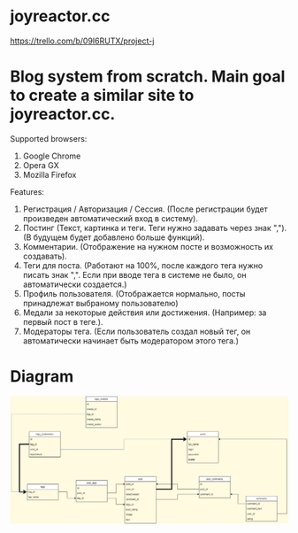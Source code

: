 # joyreactor.cc
https://trello.com/b/09I6RUTX/project-j

# Blog system from scratch. Main goal to create a similar site to joyreactor.cc.
Supported browsers:
1. Google Chrome
2. Opera GX 
3. Mozilla Firefox

Features:
1. Регистрация / Авторизация / Сессия. (После регистрации будет произведен автоматический вход в систему).
2. Постинг (Текст, картинка и теги. Теги нужно задавать через знак ","). (В будущем будет добавлено больше функций).
3. Комментарии. (Отображение на нужном посте и возможность их создавать).
4. Теги для поста. (Работают на 100%, после каждого тега нужно писать знак ",". Если при вводе тега в системе не было, он автоматически создается.)
5. Профиль пользователя. (Отображается нормально, посты принадлежат выбраному пользователю)
6. Медали за некоторые действия или достижения. (Например: за первый пост в теге.).
7. Модераторы тега. (Если пользователь создал новый тег, он автоматически начинает быть модератором этого тега.) 

# Diagram
<img src="/uploads/db.png" style="display: block; margin-left: auto; margin-right: auto;" />
